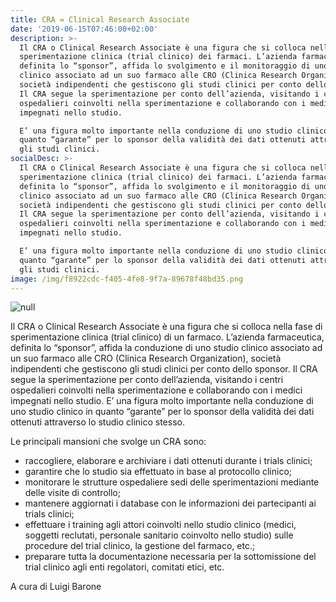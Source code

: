 ```yaml
---
title: CRA = Clinical Research Associate
date: '2019-06-15T07:46:00+02:00'
description: >-
  Il CRA o Clinical Research Associate è una figura che si colloca nella fase di
  sperimentazione clinica (trial clinico) dei farmaci. L’azienda farmaceutica,
  definita lo “sponsor”, affida lo svolgimento e il monitoraggio di uno studio
  clinico associato ad un suo farmaco alle CRO (Clinica Research Organization),
  società indipendenti che gestiscono gli studi clinici per conto dello sponsor.
  Il CRA segue la sperimentazione per conto dell’azienda, visitando i centri
  ospedalieri coinvolti nella sperimentazione e collaborando con i medici
  impegnati nello studio. 

  E’ una figura molto importante nella conduzione di uno studio clinico in
  quanto “garante” per lo sponsor della validità dei dati ottenuti attraverso
  gli studi clinici.
socialDesc: >-
  Il CRA o Clinical Research Associate è una figura che si colloca nella fase di
  sperimentazione clinica (trial clinico) dei farmaci. L’azienda farmaceutica,
  definita lo “sponsor”, affida lo svolgimento e il monitoraggio di uno studio
  clinico associato ad un suo farmaco alle CRO (Clinica Research Organization),
  società indipendenti che gestiscono gli studi clinici per conto dello sponsor.
  Il CRA segue la sperimentazione per conto dell’azienda, visitando i centri
  ospedalieri coinvolti nella sperimentazione e collaborando con i medici
  impegnati nello studio. 

  E’ una figura molto importante nella conduzione di uno studio clinico in
  quanto “garante” per lo sponsor della validità dei dati ottenuti attraverso
  gli studi clinici.
image: /img/f8922cdc-f405-4fe8-9f7a-89678f48bd35.png
---
```

![null](/img/f8922cdc-f405-4fe8-9f7a-89678f48bd35.png)

Il CRA o Clinical Research Associate è una figura che si colloca nella fase di sperimentazione clinica (trial clinico) di un farmaco. L’azienda farmaceutica, definita lo “sponsor”, affida la conduzione di uno studio clinico associato ad un suo farmaco alle CRO (Clinica Research Organization), società indipendenti che gestiscono gli studi clinici per conto dello sponsor. Il CRA segue la sperimentazione per conto dell’azienda, visitando i centri ospedalieri coinvolti nella sperimentazione e collaborando con i medici impegnati nello studio. E’ una figura molto importante nella conduzione di uno studio clinico in quanto “garante” per lo sponsor della validità dei dati ottenuti attraverso lo studio clinico stesso.

Le principali mansioni che svolge un CRA sono:

* raccogliere, elaborare e archiviare i dati ottenuti durante i trials clinici;
* garantire che lo studio sia effettuato in base al protocollo clinico;
* monitorare le strutture ospedaliere sedi delle sperimentazioni mediante delle visite di controllo;
* mantenere aggiornati i database con le informazioni dei partecipanti ai trials clinici;
* effettuare i training agli attori coinvolti nello studio clinico (medici, soggetti reclutati, personale sanitario coinvolto nello studio) sulle procedure del trial clinico, la gestione del farmaco, etc.;
* preparare tutta la documentazione necessaria per la sottomissione del trial clinico agli enti regolatori, comitati etici, etc.

A cura di Luigi Barone
